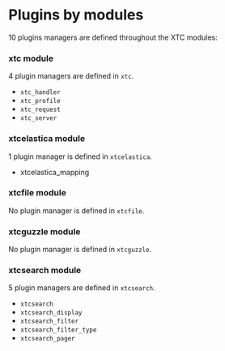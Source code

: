 # Plugins by modules

10 plugins managers are defined throughout the XTC modules:

### xtc module

4 plugin managers are defined in `xtc`.

- `xtc_handler`
- `xtc_profile` 
- `xtc_request` 
- `xtc_server` 

### xtcelastica module

1 plugin manager is defined in `xtcelastica`.

- xtcelastica_mapping
 
### xtcfile module

No plugin manager is defined in `xtcfile`.

### xtcguzzle module

No plugin manager is defined in `xtcguzzle`.

### xtcsearch module

5 plugin managers are defined in `xtcsearch`.

- `xtcsearch`
- `xtcsearch_display`
- `xtcsearch_filter`
- `xtcsearch_filter_type`
- `xtcsearch_pager`